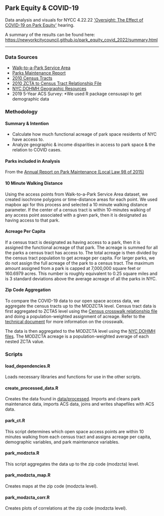 ## Park Equity & COVID-19
Data analysis and visuals for NYCC 4.22.22 ['Oversight: The Effect of COVID-19 on Park Equity'](https://legistar.council.nyc.gov/MeetingDetail.aspx?ID=951908&GUID=4D8FDC0B-C36E-4C0D-9346-392A41B04110&Options=info|&Search=) hearing.

A summary of the results can be found here: https://newyorkcitycouncil.github.io/park_equity_covid_2022/summary.html

***  

### Data Sources 
- [Walk-to-a-Park Service Area](https://data.cityofnewyork.us/Recreation/Walk-to-a-Park-Service-area/5vb5-y6cv)
- [Parks Maintenance Report](https://www.nycgovparks.org/pagefiles/173/Fiscal-Year-2021-Annual-Report-on-Park-Maintenance__61e6f4a01b623.pdf)
- [2010 Census Tracts](https://www1.nyc.gov/site/planning/data-maps/open-data/census-download-metadata.page)
- [2010 ZCTA to Census Tract Relationship File](https://www2.census.gov/geo/docs/maps-data/data/rel/zcta_tract_rel_10.txt)
- [NYC DOHMH Geographic Resources](https://github.com/nychealth/coronavirus-data/tree/master/Geography-resources)
- 2019 5-Year ACS Survey: *We used R package censusapi to get demographic data

### Methodology 

#### Summary & Intention
- Calculate how much functional acreage of park space residents of NYC have access to.
- Analyze geographic & income disparities in access to park space & the relation to COVID cases.


#### Parks included in Analysis
From the [Annual Report on Park Maintenance (Local Law 98 of 2015)](https://www.nycgovparks.org/news/archive)

#### 10 Minute Walking Distance
Using the access points from Walk-to-a-Park Service Area dataset, we created isochrone polygons or time-distance areas for each point. We used mapbox api for this process and selected a 10 minute walking distance parameter. If the center of a census tract is within 10-minutes walking of any access point associated with a given park, then it is designated as having access to that park. 

#### Acreage Per Capita
If a census tract is designated as having access to a park, then it is assigned the functional acreage of that park. The acreage is summed for all the parks a census tract has access to. The total acreage is then divided by the census tract population to get acreage per capita. For larger parks, we do not assign the full acreage of the park to a census tract. The maximum amount assigned from a park is capped at 7,000,000 square feet or 160.6979 acres. This number is roughly equivalent to 0.25 square miles and is 3 standard deviations above the average acreage of all the parks in NYC. 

#### Zip Code Aggregation
To compare the COVID-19 data to our open space access data, we aggregate the census tracts up to the MODZCTA level. Census tract data is first aggregated to ZCTA5 level using the [Census crosswalk relationship file](https://www2.census.gov/geo/docs/maps-data/data/rel/zcta_tract_rel_10.txt) and doing a population-weighted assignment of acreage. Refer to the [technical document](https://www.census.gov/programs-surveys/geography/technical-documentation/records-layout/2010-zcta-record-layout.html#par_textimage_3) for more information on the crosswalk.  

The data is then aggregated to the MODZCTA level using the [NYC DOHMH files](https://github.com/nychealth/coronavirus-data/tree/master/Geography-resources). The MODZCTA acreage is a population-weighted average of each nested ZCTA value. 


### Scripts

#### load_dependencies.R
Loads necessary libraries and functions for use in the other scripts. 

#### create_processed_data.R
Creates the data found in [data/processed](https://github.com/NewYorkCityCouncil/park_equity_covid_2022/tree/main/data/processed). Imports and cleans park maintenance data, imports ACS data, joins and writes shapefiles with ACS data.  

#### park_ct.R
This script determines which open space access points are within 10 minutes walking from each census tract and assigns acreage per capita, demographic variables, and park maintenance variables. 

#### park_modzcta.R
This script aggregates the data up to the zip code (modzcta) level. 

#### park_modzcta_map.R
Creates maps at the zip code (modzcta level). 

#### park_modzcta_corr.R
Creates plots of correlations at the zip code (modzcta level). 


